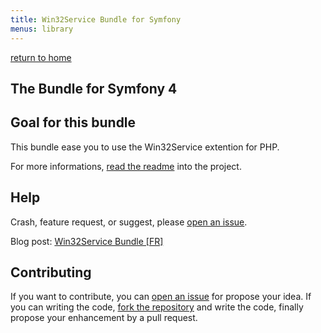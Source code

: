 ```yaml
---
title: Win32Service Bundle for Symfony
menus: library
---
```


[return to home](index.md)

The Bundle for Symfony 4
------------------------

## Goal for this bundle

This bundle ease you to use the Win32Service extention for PHP.

For more informations, [read the readme](https://github.com/win32service/Win32ServiceBundle) into the project.

## Help

Crash, feature request, or suggest, please [open an issue](https://github.com/win32service/Win32ServiceBundle/issues).

Blog post: [Win32Service Bundle [FR]](https://nahan.fr/win32service-bundle/)

## Contributing

If you want to contribute, you can [open an issue](https://github.com/win32service/Win32ServiceBundle/issues) for propose your idea. If you can writing the code, [fork the repository](https://github.com/win32service/win32service) and write the code, finally propose your enhancement by a pull request.

